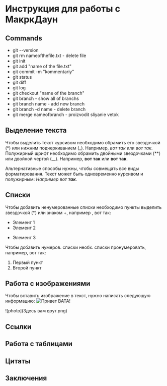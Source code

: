 # Инструкция для работы с МакркДаун

## Commands

* git --version
* git rm nameofthefile.txt - delete file
* git init
* git add "name of the file.txt"
* git commit -m "kommentariy"
* git status
* git diff
* git log
* git checkout "name of the branch"
* git branch - show all of branchs
* git branch name - add new branch
* git branch -d name - delete branch
* git merge nameofbranch - proizvodit sliyanie vetok

## Выделение текста

Чтобы выделить текст курсивом необходимо обрамить его звездочкой (*) или нижним подчеркиванием (_). Например, *вот так* или _вот так_.
Полужирный шрифт необходимо обрамить двойными звездочками (**) или двойной чертой (__). Например, **вот так** или __вот так__.

Альтернативные способы нужны, чтобы совмещать все виды форматирования. Текст может быть одновременно курсивом и полужирным:
_Например вот **так**_.

## Списки

Чтобы добавить ненумерованные списки необходимо пункты выделить звездочкой (*) или знаком +, например , вот так:
* Элемент 1
* Элемент 2
+ Элемент 3

Чтобы добавить нумеров. списки необх. списки пронумеровать, например, вот так:
1. Первый пункт
2. Второй пункт

## Работа с изображениями

Чтобы вставить изображение в текст, нужно написать следующую информацию: ![Привет ВАТА!](%D0%92%D0%B0%D1%82%D0%B0.jpeg)

![photo](Здесь вам врут.png)

## Ссылки

## Работа с таблицами 

## Цитаты 

## Заключения